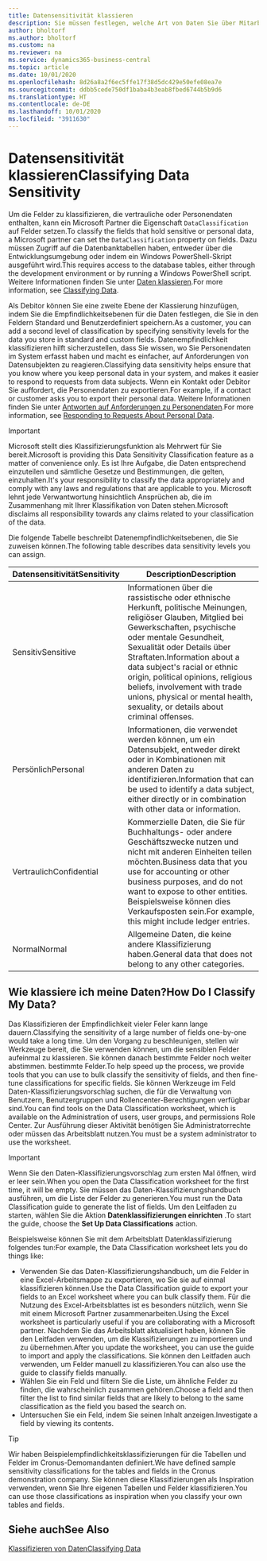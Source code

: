 ```yaml
---
title: Datensensitivität klassieren
description: Sie müssen festlegen, welche Art von Daten Sie über Mitarbeiter speichern, sodass Sie sich auf Datensubjektanforderungen reagieren können.
author: bholtorf
ms.author: bholtorf
ms.custom: na
ms.reviewer: na
ms.service: dynamics365-business-central
ms.topic: article
ms.date: 10/01/2020
ms.openlocfilehash: 8d26a8a2f6ec5ffe17f38d5dc429e50efe08ea7e
ms.sourcegitcommit: ddbb5cede750df1baba4b3eab8fbed6744b5b9d6
ms.translationtype: HT
ms.contentlocale: de-DE
ms.lasthandoff: 10/01/2020
ms.locfileid: "3911630"
---
```

# <a name="classifying-data-sensitivity"></a><span data-ttu-id="cae40-103">Datensensitivität klassieren</span><span class="sxs-lookup"><span data-stu-id="cae40-103">Classifying Data Sensitivity</span></span>
<span data-ttu-id="cae40-104">Um die Felder zu klassifizieren, die vertrauliche oder Personendaten enthalten, kann ein Microsoft Partner die Eigenschaft ```DataClassification``` auf Felder setzen.</span><span class="sxs-lookup"><span data-stu-id="cae40-104">To classify the fields that hold sensitive or personal data, a Microsoft partner can set the ```DataClassification``` property on fields.</span></span> <span data-ttu-id="cae40-105">Dazu müssen Zugriff auf die Datenbanktabellen haben, entweder über die Entwicklungsumgebung oder indem ein Windows PowerShell-Skript ausgeführt wird.</span><span class="sxs-lookup"><span data-stu-id="cae40-105">This requires access to the database tables, either through the development environment or by running a Windows PowerShell script.</span></span> <span data-ttu-id="cae40-106">Weitere Informationen finden Sie unter [Daten klassieren](/dynamics365/business-central/dev-itpro/developer/devenv-classifying-data).</span><span class="sxs-lookup"><span data-stu-id="cae40-106">For more information, see [Classifying Data](/dynamics365/business-central/dev-itpro/developer/devenv-classifying-data).</span></span>  

<span data-ttu-id="cae40-107">Als Debitor können Sie eine zweite Ebene der Klassierung hinzufügen, indem Sie die Empfindlichkeitsebenen für die Daten festlegen, die Sie in den Feldern Standard und Benutzerdefiniert speichern.</span><span class="sxs-lookup"><span data-stu-id="cae40-107">As a customer, you can add a second level of classification by specifying sensitivity levels for the data you store in standard and custom fields.</span></span> <span data-ttu-id="cae40-108">Datenempfindlichkeit klassifizieren hilft sicherzustellen, dass Sie wissen, wo Sie Personendaten im System erfasst haben und macht es einfacher, auf Anforderungen von Datensubjekten zu reagieren.</span><span class="sxs-lookup"><span data-stu-id="cae40-108">Classifying data sensitivity helps ensure that you know where you keep personal data in your system, and makes it easier to respond to requests from data subjects.</span></span> <span data-ttu-id="cae40-109">Wenn ein Kontakt oder Debitor Sie auffordert, die Personendaten zu exportieren.</span><span class="sxs-lookup"><span data-stu-id="cae40-109">For example, if a contact or customer asks you to export their personal data.</span></span> <span data-ttu-id="cae40-110">Weitere Informationen finden Sie unter [Antworten auf Anforderungen zu Personendaten](admin-responding-to-requests-about-personal-data.md).</span><span class="sxs-lookup"><span data-stu-id="cae40-110">For more information, see [Responding to Requests About Personal Data](admin-responding-to-requests-about-personal-data.md).</span></span>

> [!Important]
> <span data-ttu-id="cae40-111">Microsoft stellt dies Klassifizierungsfunktion als Mehrwert für Sie bereit.</span><span class="sxs-lookup"><span data-stu-id="cae40-111">Microsoft is providing this Data Sensitivity Classification feature as a matter of convenience only.</span></span> <span data-ttu-id="cae40-112">Es ist Ihre Aufgabe, die Daten entsprechend einzuteilen und sämtliche Gesetze und Bestimmungen, die gelten, einzuhalten.</span><span class="sxs-lookup"><span data-stu-id="cae40-112">It's your responsibility to classify the data appropriately and comply with any laws and regulations that are applicable to you.</span></span> <span data-ttu-id="cae40-113">Microsoft lehnt jede Verwantwortung hinsichtlich Ansprüchen ab, die im Zusammenhang mit Ihrer Klassifikation von Daten stehen.</span><span class="sxs-lookup"><span data-stu-id="cae40-113">Microsoft disclaims all responsibility towards any claims related to your classification of the data.</span></span>  

<span data-ttu-id="cae40-114">Die folgende Tabelle beschreibt Datenempfindlichkeitsebenen, die Sie zuweisen können.</span><span class="sxs-lookup"><span data-stu-id="cae40-114">The following table describes data sensitivity levels you can assign.</span></span>

|<span data-ttu-id="cae40-115">Datensensitivität</span><span class="sxs-lookup"><span data-stu-id="cae40-115">Sensitivity</span></span>|<span data-ttu-id="cae40-116">Description</span><span class="sxs-lookup"><span data-stu-id="cae40-116">Description</span></span>|
|----|----|
|<span data-ttu-id="cae40-117">Sensitiv</span><span class="sxs-lookup"><span data-stu-id="cae40-117">Sensitive</span></span> | <span data-ttu-id="cae40-118">Informationen über die rassistische oder ethnische Herkunft, politische Meinungen, religiöser Glauben, Mitglied bei Gewerkschaften, psychische oder mentale Gesundheit, Sexualität oder Details über Straftaten.</span><span class="sxs-lookup"><span data-stu-id="cae40-118">Information about a data subject's racial or ethnic origin, political opinions, religious beliefs, involvement with trade unions, physical or mental health, sexuality, or details about criminal offenses.</span></span> |
|<span data-ttu-id="cae40-119">Persönlich</span><span class="sxs-lookup"><span data-stu-id="cae40-119">Personal</span></span> | <span data-ttu-id="cae40-120">Informationen, die verwendet werden können, um ein Datensubjekt, entweder direkt oder in Kombinationen mit anderen Daten zu identifizieren.</span><span class="sxs-lookup"><span data-stu-id="cae40-120">Information that can be used to identify a data subject, either directly or in combination with other data or information.</span></span>|
|<span data-ttu-id="cae40-121">Vertraulich</span><span class="sxs-lookup"><span data-stu-id="cae40-121">Confidential</span></span> | <span data-ttu-id="cae40-122">Kommerzielle Daten, die Sie für Buchhaltungs- oder andere Geschäftszwecke nutzen und nicht mit anderen Einheiten teilen möchten.</span><span class="sxs-lookup"><span data-stu-id="cae40-122">Business data that you use for accounting or other business purposes, and do not want to expose to other entities.</span></span> <span data-ttu-id="cae40-123">Beispielsweise können dies Verkaufsposten sein.</span><span class="sxs-lookup"><span data-stu-id="cae40-123">For example, this might include ledger entries.</span></span>|
|<span data-ttu-id="cae40-124">Normal</span><span class="sxs-lookup"><span data-stu-id="cae40-124">Normal</span></span> | <span data-ttu-id="cae40-125">Allgemeine Daten, die keine andere Klassifizierung haben.</span><span class="sxs-lookup"><span data-stu-id="cae40-125">General data that does not belong to any other categories.</span></span>|

## <a name="how-do-i-classify-my-data"></a><span data-ttu-id="cae40-126">Wie klassiere ich meine Daten?</span><span class="sxs-lookup"><span data-stu-id="cae40-126">How Do I Classify My Data?</span></span>
<span data-ttu-id="cae40-127">Das Klassifizieren der Empfindlichkeit vieler Feler kann lange dauern.</span><span class="sxs-lookup"><span data-stu-id="cae40-127">Classifying the sensitivity of a large number of fields one-by-one would take a long time.</span></span> <span data-ttu-id="cae40-128">Um den Vorgang zu beschleunigen, stellen wir Werkzeuge bereit, die Sie verwenden können, um die sensiblen Felder aufeinmal zu klassieren. Sie können danach bestimmte Felder noch weiter abstimmen. bestimmte Felder.</span><span class="sxs-lookup"><span data-stu-id="cae40-128">To help speed up the process, we provide tools that you can use to bulk classify the sensitivity of fields, and then fine-tune classifications for specific fields.</span></span> <span data-ttu-id="cae40-129">Sie können Werkzeuge im Feld Daten-Klassifizierungsvorschlag suchen, die für die Verwaltung von Benutzern, Benutzergruppen und Rollencenter-Berechtigungen verfügbar sind.</span><span class="sxs-lookup"><span data-stu-id="cae40-129">You can find tools on the Data Classification worksheet, which is available on the Administration of users, user groups, and permissions Role Center.</span></span> <span data-ttu-id="cae40-130">Zur Ausführung dieser Aktivität benötigen Sie Administratorrechte oder müssen das Arbeitsblatt nutzen.</span><span class="sxs-lookup"><span data-stu-id="cae40-130">You must be a system administrator to use the worksheet.</span></span>

> [!Important]
> <span data-ttu-id="cae40-131">Wenn Sie den Daten-Klassifizierungsvorschlag zum ersten Mal öffnen, wird er leer sein.</span><span class="sxs-lookup"><span data-stu-id="cae40-131">When you open the Data Classification worksheet for the first time, it will be empty.</span></span> <span data-ttu-id="cae40-132">Sie müssen das Daten-Klassifizierungshandbuch ausführen, um die Liste der Felder zu generieren.</span><span class="sxs-lookup"><span data-stu-id="cae40-132">You must run the Data Classification guide to generate the list of fields.</span></span> <span data-ttu-id="cae40-133">Um den Leitfaden zu starten, wählen Sie die Aktion **Datenklassifizierungen einrichten** .</span><span class="sxs-lookup"><span data-stu-id="cae40-133">To start the guide, choose the **Set Up Data Classifications** action.</span></span>

<span data-ttu-id="cae40-134">Beispielsweise können Sie mit dem Arbeitsblatt Datenklassifizierung folgendes tun:</span><span class="sxs-lookup"><span data-stu-id="cae40-134">For example, the Data Classification worksheet lets you do things like:</span></span>  

* <span data-ttu-id="cae40-135">Verwenden Sie das Daten-Klassifizierungshandbuch, um die Felder in eine Excel-Arbeitsmappe zu exportieren, wo Sie sie auf einmal klassifizieren können.</span><span class="sxs-lookup"><span data-stu-id="cae40-135">Use the Data Classification guide to export your fields to an Excel worksheet where you can bulk classify them.</span></span> <span data-ttu-id="cae40-136">Für die Nutzung des Excel-Arbeitsblattes ist es besonders nützlich, wenn Sie mit einem Microsoft Partner zusammenarbeiten.</span><span class="sxs-lookup"><span data-stu-id="cae40-136">Using the Excel worksheet is particularly useful if you are collaborating with a Microsoft partner.</span></span> <span data-ttu-id="cae40-137">Nachdem Sie das Arbeitsblatt aktualisiert haben, können Sie den Leitfaden verwenden, um die Klassifizierungen zu importieren und zu übernehmen.</span><span class="sxs-lookup"><span data-stu-id="cae40-137">After you update the worksheet, you can use the guide to import and apply the classifications.</span></span> <span data-ttu-id="cae40-138">Sie können den Leitfaden auch verwenden, um Felder manuell zu klassifizieren.</span><span class="sxs-lookup"><span data-stu-id="cae40-138">You can also use the guide to classify fields manually.</span></span>  
* <span data-ttu-id="cae40-139">Wählen Sie ein Feld und filtern Sie die Liste, um ähnliche Felder zu finden, die wahrscheinlich zusammen gehören.</span><span class="sxs-lookup"><span data-stu-id="cae40-139">Choose a field and then filter the list to find similar fields that are likely to belong to the same classification as the field you based the search on.</span></span>  
* <span data-ttu-id="cae40-140">Untersuchen Sie ein Feld, indem Sie seinen Inhalt anzeigen.</span><span class="sxs-lookup"><span data-stu-id="cae40-140">Investigate a field by viewing its contents.</span></span>  

> [!Tip]
> <span data-ttu-id="cae40-141">Wir haben Beispielempfindlichkeitsklassifizierungen für die Tabellen und Felder im Cronus-Demomandanten definiert.</span><span class="sxs-lookup"><span data-stu-id="cae40-141">We have defined sample sensitivity classifications for the tables and fields in the Cronus demonstration company.</span></span> <span data-ttu-id="cae40-142">Sie können diese Klassifizierungen als Inspiration verwenden, wenn Sie Ihre eigenen Tabellen und Felder klassifizieren.</span><span class="sxs-lookup"><span data-stu-id="cae40-142">You can use those classifications as inspiration when you classify your own tables and fields.</span></span>

## <a name="see-also"></a><span data-ttu-id="cae40-143">Siehe auch</span><span class="sxs-lookup"><span data-stu-id="cae40-143">See Also</span></span>

[<span data-ttu-id="cae40-144">Klassifizieren von Daten</span><span class="sxs-lookup"><span data-stu-id="cae40-144">Classifying Data</span></span>](/dynamics365/business-central/dev-itpro/developer/devenv-classifying-data)  
